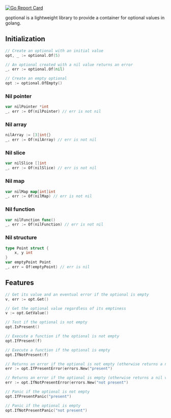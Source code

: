 [![Go Report Card](https://goreportcard.com/badge/gojp/goreportcard)](https://goreportcard.com/report/gojp/goreportcard)

goptional is a lightweight library to provide a container for optional values in golang.

## Initialization

```go
// Create an optional with an initial value
opt, _ := optional.Of(5)

// An optional created with a nil value returns an error
_, err := optional.Of(nil)

// Create an empty optional
opt := optional.OfEmpty()
```

### Nil pointer

```go
var nilPointer *int
_, err := Of(nilPointer) // err is not nil
```

### Nil array

```go
nilArray := [3]int{}
_, err := Of(nilArray) // err is not nil
```

### Nil slice

```go
var nilSlice []int
_, err := Of(nilSlice) // err is not nil
```

### Nil map

```go
var nilMap map[int]int
_, err := Of(nilMap) // err is not nil
```

### Nil function

```go
var nilFunction func()
_, err := Of(nilFunction) // err is not nil
```

### Nil structure

```go
type Point struct {
	x, y int
}
var emptyPoint Point
_, err = Of(emptyPoint) // err is nil
```

## Features

```go
// Get its value and an eventual error if the optional is empty
v, err := opt.Get()

// Get the optional value regardless of its emptiness
v := opt.GetValue()

// Test if the optional is not empty
opt.IsPresent()

// Execute a function if the optional is not empty
opt.IfPresent(f)

// Execute a function if the optional is empty
opt.IfNotPresent(f)

// Returns an error if the optional is not empty (otherwise returns a nil value)
err := opt.IfPresentError(errors.New("present")

// Returns an error if the optional is empty (otherwise returns a nil value)
err := opt.IfNotPresentError(errors.New("not present")

// Panic if the optional is not empty
opt.IfPresentPanic("present")

// Panic if the optional is empty
opt.IfNotPresentPanic("not present")
```